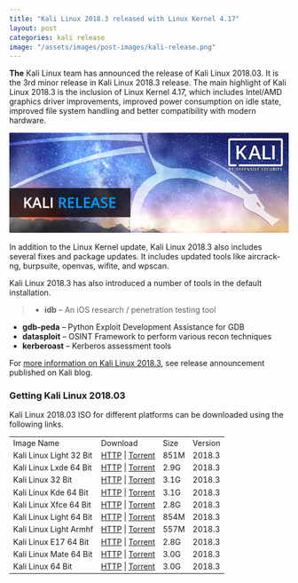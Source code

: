 ```yaml
---
title: "Kali Linux 2018.3 released with Linux Kernel 4.17"
layout: post
categories: kali release
image: "/assets/images/post-images/kali-release.png"
---
```


**The** Kali Linux team has announced the release of Kali Linux 2018.03. It is the 3rd minor release in Kali Linux 2018.3 release. The main highlight of Kali Linux 2018.3 is the inclusion of Linux Kernel 4.17, which includes Intel/AMD graphics driver improvements, improved power consumption on idle state, improved file system handling and better compatibility with modern hardware.

![Kali Linux Release banner](/assets/images/post-images/kali-release.png)

In addition to the Linux Kernel update, Kali Linux 2018.3 also includes several fixes and package updates. It includes updated tools like aircrack-ng, burpsuite, openvas, wifite, and wpscan.

Kali Linux 2018.3 has also introduced a number of tools in the default installation.
> - **idb** – An iOS research / penetration testing tool
- **gdb-peda** – Python Exploit Development Assistance for GDB
- **datasploit** – OSINT Framework to perform various recon techniques
- **kerberoast** – Kerberos assessment tools

For [more information on Kali Linux 2018.3](https://www.kali.org/releases/kali-linux-2018-3-release/), see release announcement published on Kali blog.

### Getting Kali Linux 2018.03
Kali Linux 2018.03 ISO for different platforms can be downloaded using the following links.
<table class="footable" width="100%">
<tbody>
<tr>
<td>Image Name</td>
<td>Download</td>
<td>Size</td>
<td>Version</td>
</tr>
<tr>
<td>Kali Linux Light 32 Bit</td>
<td><a title="Download Kali Linux Light 32 Bit" href="https://cdimage.kali.org/kali-2018.3/kali-linux-light-2018.3-i386.iso">HTTP</a> | <a title="Download Kali Linux Light 32 Bit" href="https://images.offensive-security.com/kali-linux-light-2018.3-i386.iso.torrent" class="external" rel="nofollow">Torrent</a></td>
<td>851M</td>
<td>2018.3</td>

</tr>
<tr>
<td>Kali Linux Lxde 64 Bit</td>
<td><a title="Download Kali Linux Lxde 64 Bit" href="https://cdimage.kali.org/kali-2018.3/kali-linux-lxde-2018.3-amd64.iso">HTTP</a> | <a title="Download Kali Linux Lxde 64 Bit" href="https://images.offensive-security.com/kali-linux-lxde-2018.3-amd64.iso.torrent" class="external" rel="nofollow">Torrent</a></td>
<td>2.9G</td>
<td>2018.3</td>

</tr>
<tr>
<td>Kali Linux 32 Bit</td>
<td><a title="Download Kali Linux 32 Bit" href="https://cdimage.kali.org/kali-2018.3/kali-linux-2018.3-i386.iso">HTTP</a> | <a title="Download Kali Linux 32 Bit" href="https://images.offensive-security.com/kali-linux-2018.3-i386.iso.torrent" class="external" rel="nofollow">Torrent</a></td>
<td>3.1G</td>
<td>2018.3</td>

</tr>
<tr>
<td>Kali Linux Kde 64 Bit</td>
<td><a title="Download Kali Linux Kde 64 Bit" href="https://cdimage.kali.org/kali-2018.3/kali-linux-kde-2018.3-amd64.iso">HTTP</a> | <a title="Download Kali Linux Kde 64 Bit" href="https://images.offensive-security.com/kali-linux-kde-2018.3-amd64.iso.torrent" class="external" rel="nofollow">Torrent</a></td>
<td>3.1G</td>
<td>2018.3</td>

</tr>
<tr>
<td>Kali Linux Xfce 64 Bit</td>
<td><a title="Download Kali Linux Xfce 64 Bit" href="https://cdimage.kali.org/kali-2018.3/kali-linux-xfce-2018.3-amd64.iso">HTTP</a> | <a title="Download Kali Linux Xfce 64 Bit" href="https://images.offensive-security.com/kali-linux-xfce-2018.3-amd64.iso.torrent" class="external" rel="nofollow">Torrent</a></td>
<td>2.8G</td>
<td>2018.3</td>

</tr>
<tr>
<td>Kali Linux Light 64 Bit</td>
<td><a title="Download Kali Linux Light 64 Bit" href="https://cdimage.kali.org/kali-2018.3/kali-linux-light-2018.3-amd64.iso">HTTP</a> | <a title="Download Kali Linux Light 64 Bit" href="https://images.offensive-security.com/kali-linux-light-2018.3-amd64.iso.torrent" class="external" rel="nofollow">Torrent</a></td>
<td>854M</td>
<td>2018.3</td>

</tr>
<tr>
<td>Kali Linux Light Armhf</td>
<td><a title="Download Kali Linux Light Armhf" href="https://cdimage.kali.org/kali-2018.3/kali-linux-light-2018.3-armhf.img.xz">HTTP</a> | <a title="Download Kali Linux Light Armhf" href="https://images.offensive-security.com/kali-linux-light-2018.3-armhf.img.xz.torrent" class="external" rel="nofollow">Torrent</a></td>
<td>557M</td>
<td>2018.3</td>

</tr>
<tr>
<td>Kali Linux E17 64 Bit</td>
<td><a title="Download Kali Linux E17 64 Bit" href="https://cdimage.kali.org/kali-2018.3/kali-linux-e17-2018.3-amd64.iso">HTTP</a> | <a title="Download Kali Linux E17 64 Bit" href="https://images.offensive-security.com/kali-linux-e17-2018.3-amd64.iso.torrent" class="external" rel="nofollow">Torrent</a></td>
<td>2.8G</td>
<td>2018.3</td>

</tr>
<tr>
<td>Kali Linux Mate 64 Bit</td>
<td><a title="Download Kali Linux Mate 64 Bit" href="https://cdimage.kali.org/kali-2018.3/kali-linux-mate-2018.3-amd64.iso">HTTP</a> | <a title="Download Kali Linux Mate 64 Bit" href="https://images.offensive-security.com/kali-linux-mate-2018.3-amd64.iso.torrent" class="external" rel="nofollow">Torrent</a></td>
<td>3.0G</td>
<td>2018.3</td>

</tr>
<tr>
<td>Kali Linux 64 Bit</td>
<td><a title="Download Kali Linux 64 Bit" href="https://cdimage.kali.org/kali-2018.3/kali-linux-2018.3-amd64.iso">HTTP</a> | <a title="Download Kali Linux 64 Bit" href="https://images.offensive-security.com/kali-linux-2018.3-amd64.iso.torrent" class="external" rel="nofollow">Torrent</a></td>
<td>3.0G</td>
<td>2018.3</td>

</tr>
</tbody>
</table>